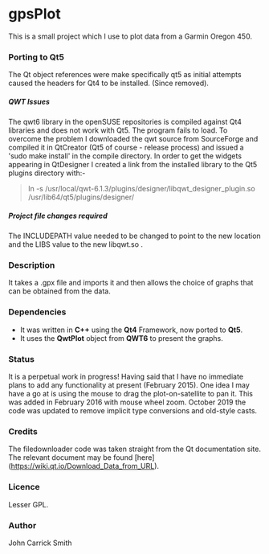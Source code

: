 # gpsPlot

This is a small project which I use to plot data from a Garmin 
Oregon 450.

### Porting to Qt5
The Qt object references were make specifically qt5 as initial
attempts caused the headers for Qt4 to be installed. (Since removed).
##### QWT Issues
The qwt6 library in the openSUSE repositories is compiled against 
Qt4 libraries and does not work with Qt5. The program fails to load.
To overcome the problem I downloaded the qwt source from SourceForge 
and compiled it in QtCreator (Qt5 of course - release process) and 
issued a 'sudo make install' in the compile directory.
In order to get the widgets appearing in QtDesigner I created a link
from the installed library to the Qt5 plugins directory with:-
>ln -s /usr/local/qwt-6.1.3/plugins/designer/libqwt_designer_plugin.so /usr/lib64/qt5/plugins/designer/
##### Project file changes required
The INCLUDEPATH value needed to be changed to point to the new location 
and the LIBS value to the new libqwt.so .

### Description
It takes a .gpx file and imports it and then allows the choice
of graphs that can be obtained from the data.

### Dependencies
* It was written in __C++__ using the **Qt4** Framework, now ported
to **Qt5**.
* It uses the __QwtPlot__ object from **QWT6** to present the graphs.

### Status
It is a perpetual work in progress! Having said that I have no immediate
plans to add any functionality at present (February 2015).
One idea I may have a go at is using the mouse to drag the plot-on-satellite 
to pan it. This was added in February 2016 with mouse wheel zoom.
October 2019 the code was updated to remove implicit type conversions
and old-style casts.

### Credits
The filedownloader code was taken straight from the Qt documentation site.
The relevant document may be found [here] (https://wiki.qt.io/Download_Data_from_URL).

### Licence
Lesser GPL. 

### Author
John Carrick Smith 
